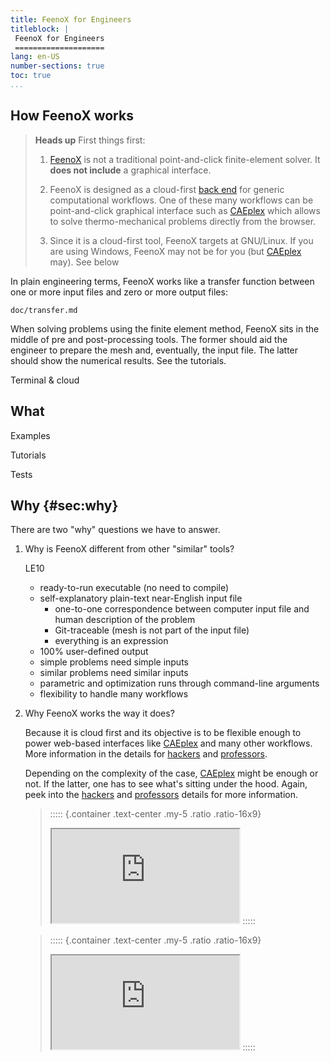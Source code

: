 ```yaml
---
title: FeenoX for Engineers
titleblock: |
 FeenoX for Engineers
 ====================
lang: en-US
number-sections: true
toc: true
...
```


## How FeenoX works

> **Heads up** First things first:
>
> 1. [FeenoX](https://www.seamplex.com/feenox) is not a traditional point-and-click finite-element solver. It **does not include** a graphical interface.
> 
> 2. FeenoX is designed as a cloud-first [back end](https://en.wikipedia.org/wiki/Frontend_and_backend) for generic computational workflows. One of these many workflows can be point-and-click graphical interface such as [CAEplex](https://www.caeplex.com) which allows to solve thermo-mechanical problems directly from the browser.
>
> 3. Since it is a cloud-first tool, FeenoX targets at GNU/Linux. If you are using Windows, FeenoX may not be for you (but [CAEplex](https://www.caeplex.com) may). See below 


In plain engineering terms, FeenoX works like a transfer function between one or more input files and zero or more output files:

```include
doc/transfer.md
```

When solving problems using the finite element method, FeenoX sits in the middle of pre and post-processing tools.
The former should aid the engineer to prepare the mesh and, eventually, the input file.
The latter should show the numerical results. See the tutorials.


Terminal & cloud

## What

Examples

Tutorials

Tests

## Why {#sec:why}

There are two "why" questions we have to answer.

 1. Why is FeenoX different from other "similar" tools?
 
    LE10
    
     * ready-to-run executable (no need to compile)
     * self-explanatory plain-text near-English input file
       - one-to-one correspondence between computer input file and human description of the problem
       - Git-traceable (mesh is not part of the input file)
       - everything is an expression
     * 100% user-defined output
     * simple problems need simple inputs
     * similar problems need similar inputs
     * parametric and optimization runs through command-line arguments
     * flexibility to handle many workflows

 2. Why FeenoX works the way it does?
 
    Because it is cloud first and its objective is to be flexible enough to power web-based interfaces like [CAEplex](https://www.caeplex.com) and many other workflows.
    More information in the details for [hackers](README4engineers.md) and [professors](README4academics.md).
    
    Depending on the complexity of the case, [CAEplex](https://www.caeplex.com) might be enough or not.
    If the latter, one has to see what's sitting under the hood.
    Again, peek into the [hackers](README4engineers.md) and [professors](README4academics.md) details for more information.

    > ::::: {.container .text-center .my-5 .ratio .ratio-16x9}
    > <iframe class="embed-responsive-item" src="https://www.youtube.com/embed/kD3tQdq17ZE" allowfullscreen></iframe>
    > :::::


    > ::::: {.container .text-center .my-5 .ratio .ratio-16x9}
    > <iframe class="embed-responsive-item" src="https://www.youtube.com/embed/ylXAUAsfb5E" allowfullscreen></iframe>
    > :::::

